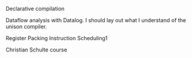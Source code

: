 Declarative compilation


Dataflow analysis with Datalog.
I should lay out what I understand of the unison compiler.


Register Packing
Instruction Scheduling1


Christian Schulte course